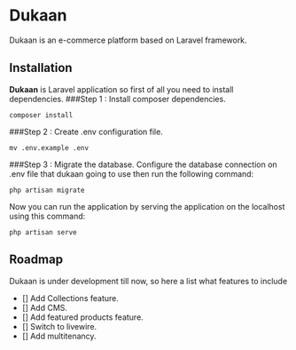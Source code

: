# Dukaan
Dukaan is an e-commerce platform based on Laravel framework.

## Installation
**Dukaan** is Laravel application so first of all you need to install dependencies.
###Step 1 : Install composer dependencies. 
```
composer install
```
###Step 2 : Create .env configuration file.
```
mv .env.example .env
```
###Step 3 : Migrate the database.
Configure the database connection on .env file that dukaan going to use
then run the following command:
```
php artisan migrate
```
Now you can run the application by serving the application on the localhost using this command:
```
php artisan serve
```
## Roadmap
Dukaan is under development till now, so here a list what features to include 
- [] Add Collections feature.
- [] Add CMS.
- [] Add featured products feature.
- [] Switch to livewire.
- [] Add multitenancy.